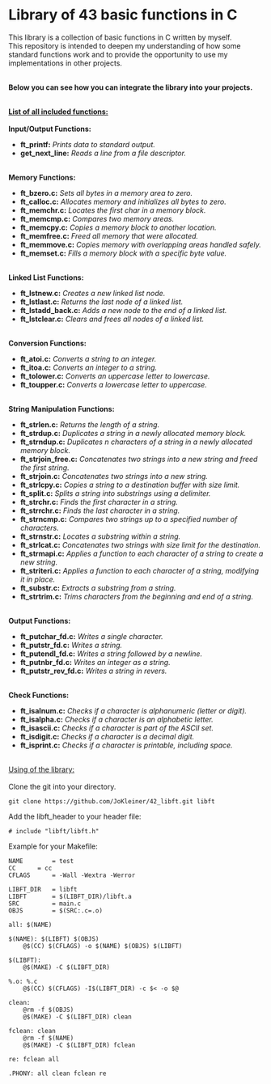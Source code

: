 # Library of 43 basic functions in C
This library is a collection of basic functions in C written by myself.<br />
This repository is intended to deepen my understanding of how some standard functions work and to provide the opportunity to use my implementations in other projects.
<br/><br/>

**Below you can see how you can integrate the library into your projects.**
<br/><br/>

**<ins>List of all included functions:</ins>**
<br/><br/>
**Input/Output Functions:**
- **ft_printf:**        _Prints data to standard output._
- **get_next_line:**    _Reads a line from a file descriptor._
<br/><br/>

**Memory Functions:**
- **ft_bzero.c:**       _Sets all bytes in a memory area to zero._
- **ft_calloc.c:**      _Allocates memory and initializes all bytes to zero._
- **ft_memchr.c:**      _Locates the first char in a memory block._
- **ft_memcmp.c:**      _Compares two memory areas._
- **ft_memcpy.c:**      _Copies a memory block to another location._
- **ft_memfree.c:**	_Freed all memory that were allocated._
- **ft_memmove.c:**     _Copies memory with overlapping areas handled safely._
- **ft_memset.c:**      _Fills a memory block with a specific byte value._
<br/><br/>

**Linked List Functions:**
- **ft_lstnew.c:**      _Creates a new linked list node._
- **ft_lstlast.c:**     _Returns the last node of a linked list._
- **ft_lstadd_back.c:** _Adds a new node to the end of a linked list._
- **ft_lstclear.c:**    _Clears and frees all nodes of a linked list._
<br/><br/>

**Conversion Functions:**
- **ft_atoi.c:**        _Converts a string to an integer._
- **ft_itoa.c:**        _Converts an integer to a string._
- **ft_tolower.c:**	_Converts an uppercase letter to lowercase._
- **ft_toupper.c:**	_Converts a lowercase letter to uppercase._
<br/><br/>

**String Manipulation Functions:**
- **ft_strlen.c:**      _Returns the length of a string._
- **ft_strdup.c:**      _Duplicates a string in a newly allocated memory block._
- **ft_strndup.c:**     _Duplicates n characters of a string in a newly allocated memory block._
- **ft_strjoin_free.c:** _Concatenates two strings into a new string and freed the first string._
- **ft_strjoin.c:**     _Concatenates two strings into a new string._
- **ft_strlcpy.c:**     _Copies a string to a destination buffer with size limit._
- **ft_split.c:**       _Splits a string into substrings using a delimiter._
- **ft_strchr.c:**	_Finds the first character in a string._
- **ft_strrchr.c:**	_Finds the last character in a string._
- **ft_strncmp.c:**	_Compares two strings up to a specified number of characters._
- **ft_strnstr.c:**	_Locates a substring within a string._
- **ft_strlcat.c:**	_Concatenates two strings with size limit for the destination._
- **ft_strmapi.c:**	_Applies a function to each character of a string to create a new string._
- **ft_striteri.c:**	_Applies a function to each character of a string, modifying it in place._
- **ft_substr.c:**	_Extracts a substring from a string._
- **ft_strtrim.c:**	_Trims characters from the beginning and end of a string._
<br/><br/>

**Output Functions:**
- **ft_putchar_fd.c:**	_Writes a single character._
- **ft_putstr_fd.c:**	_Writes a string._
- **ft_putendl_fd.c:**  _Writes a string followed by a newline._
- **ft_putnbr_fd.c:**   _Writes an integer as a string._
- **ft_putstr_rev_fd.c:** _Writes a string in revers._
<br/><br/>

**Check Functions:**
- **ft_isalnum.c:**     _Checks if a character is alphanumeric (letter or digit)._
- **ft_isalpha.c:**     _Checks if a character is an alphabetic letter._
- **ft_isascii.c:**     _Checks if a character is part of the ASCII set._
- **ft_isdigit.c:**     _Checks if a character is a decimal digit._
- **ft_isprint.c:**     _Checks if a character is printable, including space._
<br/><br/>

<ins>Using of the library:</ins><br/><br/>
Clone the git into your directory.

	git clone https://github.com/JoKleiner/42_libft.git libft

Add the libft_header to your header file:

	# include "libft/libft.h"

Example for your Makefile:


	NAME 		= test
	CC 		= cc
	CFLAGS 		= -Wall -Wextra -Werror

	LIBFT_DIR   = libft
	LIBFT       = $(LIBFT_DIR)/libft.a
	SRC         = main.c
	OBJS        = $(SRC:.c=.o)

	all: $(NAME)

	$(NAME): $(LIBFT) $(OBJS)
		@$(CC) $(CFLAGS) -o $(NAME) $(OBJS) $(LIBFT)

	$(LIBFT):
		@$(MAKE) -C $(LIBFT_DIR)

	%.o: %.c
		@$(CC) $(CFLAGS) -I$(LIBFT_DIR) -c $< -o $@

	clean:
		@rm -f $(OBJS)
		@$(MAKE) -C $(LIBFT_DIR) clean

	fclean: clean
		@rm -f $(NAME)
		@$(MAKE) -C $(LIBFT_DIR) fclean

	re: fclean all

 	.PHONY: all clean fclean re
